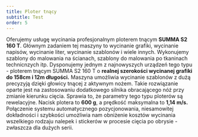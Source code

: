 ```yaml
---
title: Ploter tnący
subtitle: Test
order: 5
---
```


Oferujemy usługę wycinania profesjonalnym ploterem tnącym **SUMMA S2 160 T**. Głównym zadaniem tej
maszyny to wycinanie grafiki, wycinanie napisów, wycinanie liter, wycinanie
szablonów i wiele innych. Wykonujemy szablony do malowania na ścianach, szablony
do malowania po tkaninach technicnzych itp. Dysponujemy jednym z najnowyszych
urządzeń tego typu - ploterem tnącym SUMMA S2 160 T o **realnej szerokości
wycinanej grafiki do 158cm i 12m długości.** Maszyna umożliwia wycinanie szablonów
z dużą precyzyją dzięki głowicy tnącej z aktywnym nożem. Takie rozwiązanie
oparte jest na zastosowaniu dodatkowego silnika obracającego nóż przy zmianie
kierunku cięcia. Sprawia to, że parametry tego typu ploterów są rewelacyjne.
Nacisk plotera to **600 g**, a prędkość maksymalna to **1,14 m/s.** Połączenie systemu
automatycznego pozycjonowania, niesamowitej dokładności i szybkości umożliwia
nam obniżenie kosztów wycinania wszelkiego rodzaju nalepek i stickerów w
procesie cięcia po obrysie - zwłaszcza dla dużych serii.
